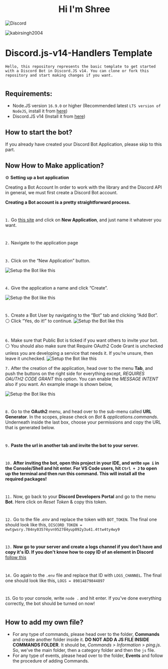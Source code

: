<h1 align="center">Hi I'm Shree</h1>

<img align="center" src="https://discord.c99.nl/widget/theme-1/606099560854585365.png" alt="Discord"/> 
<p align="left"> <img src="https://komarev.com/ghpvc/?username=sh3ee&label=Profile%20views&color=0e75b6&style=flat" alt="kabirsingh2004" /> </p>

# Discord.js-v14-Handlers Template

`Hello, this repository represents the basic template to get started with a Discord Bot in Discord.JS v14. You can clone or fork this repository and start making changes if you want.`

#

## Requirements:
* Node.JS version ```16.9.0``` or higher (Recommended latest ```LTS version of NodeJS```, install it from [here](https://nodejs.org/en/))
* Discord.JS v14 (Install it from [here](https://www.npmjs.com/package/discord.js/v/14.0.3))

## How to start the bot?
If you already have created your Discord Bot Application, please skip to this part.

## Now How to Make application?

⚙ **Setting up a bot application**

Creating a Bot Account
In order to work with the library and the Discord API in general, we must first create a Discord Bot account.

**Creating a Bot account is a pretty straightforward process.**
#
`1.` Go [this site](https://discord.com/developers/applications) and click on **New Application**, and just name it whatever you want.

#
`2.` Navigate to the application page

#
`3.` Click on the “New Application” button.

![Setup the Bot like this](https://cdn.discordapp.com/attachments/952449038890975233/1010076684042653726/unknown.png "Discord Developers Portal")

#
`4.` Give the application a name and click “Create”.


![Setup the Bot like this](https://cdn.discordapp.com/attachments/952449038890975233/1010076726296055868/unknown.png "Discord Developers Portal")

#
`5.` Create a Bot User by navigating to the “Bot” tab and clicking “Add Bot”.
⚪ Click “Yes, do it!” to continue.
![Setup the Bot like this](https://cdn.discordapp.com/attachments/952449038890975233/1010076866293534791/unknown.png "Discord Developers Portal")

#
`6.` Make sure that Public Bot is ticked if you want others to invite your bot.
⚪ You should also make sure that Require OAuth2 Code Grant is unchecked unless you are developing a service that needs it. 
If you’re unsure, then leave it unchecked.
![Setup the Bot like this](https://cdn.discordapp.com/attachments/952449038890975233/1010076896790331452/unknown.png "Discord Developers Portal")

`7.` After the creation of the application, head over to the menu **Tab**, and push the buttons on the right side for everything except, *REQUIRES OAUTH2 CODE GRANT* this option. You can enable the *MESSAGE INTENT* also if you want. An example image is shown below,

![Setup the Bot like this](https://cdn.discordapp.com/attachments/952449038890975233/1010078228196630558/unknown.png "Discord Developers Portal")

#
`8.` Go to the **OAuth2** menu, and head over to the sub-menu called **URL Generator**. In the scopes, please check on *Bot* & *applications.commands*. Underneath inside the last box, choose your permissions and copy the URL that is generated below.

#
`9.` **Paste the url in another tab and invite the bot to your server.**

#
`10.` **After inviting the bot, open this project in your IDE, and write `npm i` in the Console/Shell and hit enter. For VS Code users, hit `Ctrl + J` to open up the terminal and then run this command. This will install all the required packages!**

#
`11.` Now, go back to your **Discord Developers Portal** and go to the menu **Bot**. Here click on *Reset Token* & copy this token.

#
`12.` Go to the file *.env* and replace the token with `BOT_TOKEN`. The final one should look like this,
`DISCORD_TOKEN = ewtgwsry.784ny03574yvn952784yup092y3u41.4ttw4ty4wy9`

#
`13.` **Now go to your server and create a logs channel if you don't have and copy it's ID. If you don't know how to copy ID of an element in Discord** [follow this](https://support.discord.com/hc/en-us/articles/206346498-Where-can-I-find-my-User-Server-Message-ID-)

#
`14.` Go again to the `.env` file and replace that ID with `LOGS_CHANNEL`. The final one should look like this,
`LOGS = 89814879844897`

#
`15`. Go to your console, write `node .` and hit enter. If you've done everything correctly, the bot should be turned on now!

#

## How to add my own file?
* For any type of commands, please head over to the folder, **Commands** and create another folder inside it. **DO NOT ADD A JS FILE INSIDE COMMANDS FOLDER**. It should be, *Commands > Information > ping.js*. So, we've the main folder, then a category folder and then the `js` file.
* For any type of events, please head over to the folder, **Events** and follow the procedure of adding Commands.
